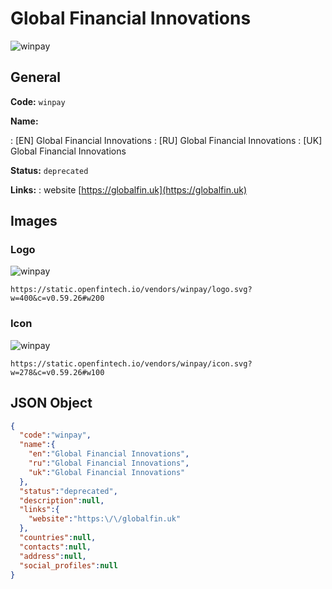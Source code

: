 
# Global Financial Innovations 
![winpay](https://static.openfintech.io/vendors/winpay/logo.svg?w=400&c=v0.59.26#w200)  

## General 
 
**Code:** `winpay` 
 
**Name:** 
 
:	[EN] Global Financial Innovations 
:	[RU] Global Financial Innovations 
:	[UK] Global Financial Innovations 
 
**Status:** `deprecated` 
 
**Links:** 
: website [https://globalfin.uk](https://globalfin.uk) 
 

## Images 

### Logo 
 
![winpay](https://static.openfintech.io/vendors/winpay/logo.svg?w=400&c=v0.59.26#w200)  

```
https://static.openfintech.io/vendors/winpay/logo.svg?w=400&c=v0.59.26#w200
```  

### Icon 
 
![winpay](https://static.openfintech.io/vendors/winpay/icon.svg?w=278&c=v0.59.26#w100)  

```
https://static.openfintech.io/vendors/winpay/icon.svg?w=278&c=v0.59.26#w100
```  

## JSON Object 

```json
{
  "code":"winpay",
  "name":{
    "en":"Global Financial Innovations",
    "ru":"Global Financial Innovations",
    "uk":"Global Financial Innovations"
  },
  "status":"deprecated",
  "description":null,
  "links":{
    "website":"https:\/\/globalfin.uk"
  },
  "countries":null,
  "contacts":null,
  "address":null,
  "social_profiles":null
}
```  
